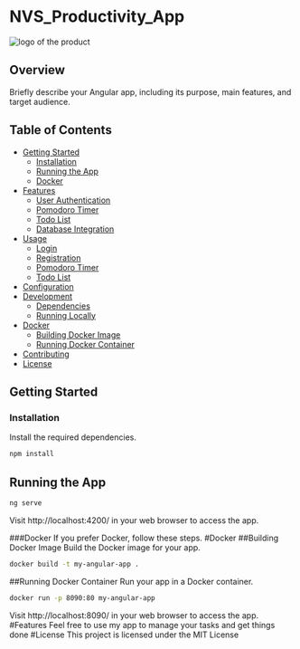 # NVS_Productivity_App
![logo of the product](https://media.discordapp.net/attachments/1119946465779929230/1184022839637065728/logo.png?ex=658a7633&is=65780133&hm=a84f1edb01817ddaae27ec1afd4c0d70b03c6ecd4215164eb31722baddc4338d&=&format=webp&quality=lossless&width=1439&height=272)
## Overview

Briefly describe your Angular app, including its purpose, main features, and target audience.

## Table of Contents

- [Getting Started](#getting-started)
  - [Installation](#installation)
  - [Running the App](#running-the-app)
  - [Docker](#docker)
- [Features](#features)
  - [User Authentication](#user-authentication)
  - [Pomodoro Timer](#pomodoro-timer)
  - [Todo List](#todo-list)
  - [Database Integration](#database-integration)
- [Usage](#usage)
  - [Login](#login)
  - [Registration](#registration)
  - [Pomodoro Timer](#pomodoro-timer-usage)
  - [Todo List](#todo-list-usage)
- [Configuration](#configuration)
- [Development](#development)
  - [Dependencies](#dependencies)
  - [Running Locally](#running-locally)
- [Docker](#docker)
  - [Building Docker Image](#building-docker-image)
  - [Running Docker Container](#running-docker-container)
- [Contributing](#contributing)
- [License](#license)

## Getting Started

### Installation

Install the required dependencies.

```bash
npm install
```
## Running the App
```bash
ng serve
```
Visit http://localhost:4200/ in your web browser to access the app.

###Docker
If you prefer Docker, follow these steps.
#Docker
##Building Docker Image
Build the Docker image for your app.

```bash
docker build -t my-angular-app .
```
##Running Docker Container
Run your app in a Docker container.
```bash
docker run -p 8090:80 my-angular-app
```
Visit http://localhost:8090/ in your web browser to access the app.
#Features
Feel free to use my app to manage your tasks and get things done 
#License
This project is licensed under the MIT License











